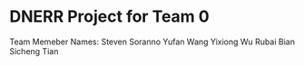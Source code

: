 # DNERR Project for Team 0

Team Memeber Names:
Steven Soranno
Yufan Wang
Yixiong Wu
Rubai Bian
Sicheng Tian
